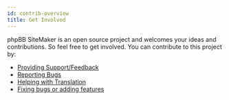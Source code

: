 ```yaml
---
id: contrib-overview
title: Get Involved
---
```


phpBB SiteMaker is an open source project and welcomes your ideas and contributions.
So feel free to get involved.
You can contribute to this project by:

* [Providing Support/Feedback](https://www.phpbb.com/customise/db/extension/phpbb_sitemaker_2)
* [Reporting Bugs](https://github.com/blitze/phpBB-ext-sitemaker/issues)
* [Helping with Translation](./contrib-translators.md)
* [Fixing bugs or adding features](./contrib-pull-requests.md)
